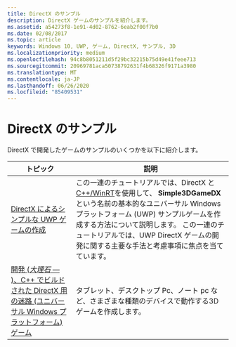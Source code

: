 ```yaml
---
title: DirectX のサンプル
description: DirectX ゲームのサンプルを紹介します。
ms.assetid: a54273f8-1e91-4d02-8762-6eab2f00f7b0
ms.date: 02/08/2017
ms.topic: article
keywords: Windows 10, UWP, ゲーム, DirectX, サンプル, 3D
ms.localizationpriority: medium
ms.openlocfilehash: 94c8b8051211d5f29bc32215b75d49e41feee713
ms.sourcegitcommit: 20969781aca50738792631f4b68326f9171a3980
ms.translationtype: MT
ms.contentlocale: ja-JP
ms.lasthandoff: 06/26/2020
ms.locfileid: "85409531"
---
```

# <a name="directx-samples"></a>DirectX のサンプル

DirectX で開発したゲームのサンプルのいくつかを以下に紹介します。

|トピック|説明|
|-|-|
|[DirectX によるシンプルな UWP ゲームの作成](tutorial--create-your-first-uwp-directx-game.md)|この一連のチュートリアルでは、DirectX と[C++/WinRT](/windows/uwp/cpp-and-winrt-apis/)を使用して、 **Simple3DGameDX**という名前の基本的なユニバーサル Windows プラットフォーム (UWP) サンプルゲームを作成する方法について説明します。 この一連のチュートリアルでは、UWP DirectX ゲームの開発に関する主要な手法と考慮事項に焦点を当てています。|
|[開発 (*大理石* &mdash; )、C++ でビルドされた DirectX 用の迷路 (ユニバーサル Windows プラットフォーム) ゲーム](developing-marble-maze-a-windows-store-game-in-cpp-and-directx.md)|タブレット、デスクトップ Pc、ノート pc など、さまざまな種類のデバイスで動作する3D ゲームを作成します。|
